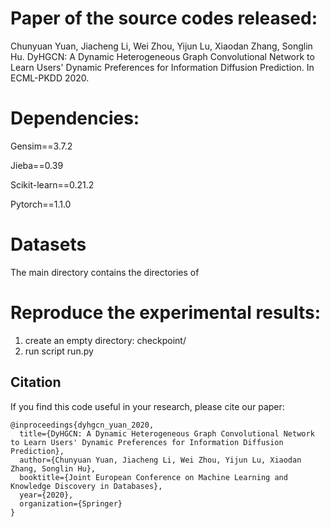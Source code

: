 # Paper of the source codes released:
Chunyuan Yuan, Jiacheng Li, Wei Zhou, Yijun Lu, Xiaodan Zhang, Songlin Hu. DyHGCN: A Dynamic Heterogeneous Graph Convolutional Network to Learn Users' Dynamic Preferences for Information Diffusion Prediction. In ECML-PKDD 2020.

# Dependencies:
Gensim==3.7.2

Jieba==0.39

Scikit-learn==0.21.2

Pytorch==1.1.0

# Datasets
The main directory contains the directories of 

# Reproduce the experimental results:
1. create an empty directory: checkpoint/
2. run script run.py 


## Citation
If you find this code useful in your research, please cite our paper:
```
@inproceedings{dyhgcn_yuan_2020,
  title={DyHGCN: A Dynamic Heterogeneous Graph Convolutional Network to Learn Users' Dynamic Preferences for Information Diffusion Prediction},
  author={Chunyuan Yuan, Jiacheng Li, Wei Zhou, Yijun Lu, Xiaodan Zhang, Songlin Hu},
  booktitle={Joint European Conference on Machine Learning and Knowledge Discovery in Databases},
  year={2020},
  organization={Springer}
}
```

